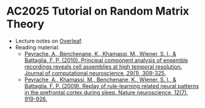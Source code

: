 # AC2025 Tutorial on Random Matrix Theory

- Lecture notes on [Overleaf](https://www.overleaf.com/project/68765c8fc6134abcdad4775e).
- Reading material:
  - [Peyrache, A., Benchenane, K., Khamassi, M., Wiener, S. I., & Battaglia, F. P. (2010). Principal component analysis of ensemble recordings reveals cell assemblies at high temporal resolution. Journal of computational neuroscience, 29(1), 309-325.](https://link.springer.com/article/10.1007/s10827-009-0154-6)
  - [Peyrache, A., Khamassi, M., Benchenane, K., Wiener, S. I., & Battaglia, F. P. (2009). Replay of rule-learning related neural patterns in the prefrontal cortex during sleep. Nature neuroscience, 12(7), 919-926.](https://www.nature.com/articles/nn.2337)
